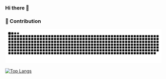 ### Hi there 👋
### 🚀 Contribution
<picture>
  <source media="(prefers-color-scheme: dark)" srcset="https://raw.githubusercontent.com/mrnasil/mrnasil/main/assets/contribution-snake-dark.svg">
  <source media="(prefers-color-scheme: light)" srcset="https://raw.githubusercontent.com/mrnasil/mrnasil/main/assets/contribution-snake.svg">
  <img alt="github contribution grid snake animation" src="https://raw.githubusercontent.com/mrnasil/mrnasil/main/assets/contribution-snake-dark.svg">
</picture>


[![Top Langs](https://github-readme-stats.vercel.app/api/top-langs/?username=mrnasil&layout=compact&theme=dark&show_icons=true)](https://github.com/anuraghazra/github-readme-stats)


<!--
**mrnasil/mrnasil** is a ✨ _special_ ✨ repository because its `README.md` (this file) appears on your GitHub profile.

Here are some ideas to get you started:

- 🔭 I’m currently working on ...
- 🌱 I’m currently learning ...
- 👯 I’m looking to collaborate on ...
- 🤔 I’m looking for help with ...
- 💬 Ask me about ...
- 📫 How to reach me: ...
- 😄 Pronouns: ...
- ⚡ Fun fact: ...
-->
